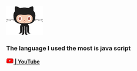 <img src="./images/github.gif" width="100"/>

### The language I used the most is java script

**[<img src="./images/youtube.gif" width="20"/> |  YouTube](https://www.youtube.com/channel/UCgs8Nz3Msrl4GqX3DeOZ6tQ)** 





